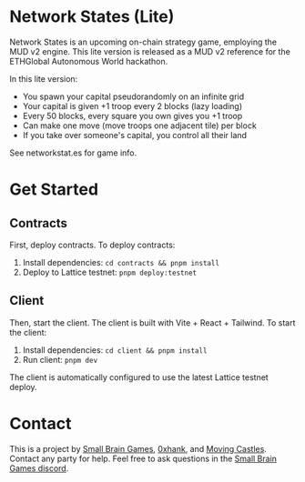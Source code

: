 # Network States (Lite)

Network States is an upcoming on-chain strategy game, employing the MUD v2 engine. This lite version is released as a MUD v2 reference for the ETHGlobal Autonomous World hackathon.

In this lite version:

- You spawn your capital pseudorandomly on an infinite grid
- Your capital is given +1 troop every 2 blocks (lazy loading)
- Every 50 blocks, every square you own gives you +1 troop
- Can make one move (move troops one adjacent tile) per block
- If you take over someone's capital, you control all their land

See networkstat.es for game info.

# Get Started

## Contracts

First, deploy contracts. To deploy contracts:

1. Install dependencies: `cd contracts && pnpm install`
2. Deploy to Lattice testnet: `pnpm deploy:testnet`

## Client

Then, start the client. The client is built with Vite + React + Tailwind. To start the client:

1. Install dependencies: `cd client && pnpm install`
2. Run client: `pnpm dev`

The client is automatically configured to use the latest Lattice testnet deploy.

# Contact

This is a project by [Small Brain Games](https://twitter.com/0xsmallbrain), [0xhank](https://twitter.com/0xhank), and [Moving Castles](https://twitter.com/movingcastles_). Contact any party for help. Feel free to ask questions in the [Small Brain Games discord](https://discord.gg/q2zqXbt5kd).
